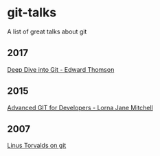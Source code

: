 # git-talks
A list of great talks about git

## 2017

[Deep Dive into Git - Edward Thomson](https://www.youtube.com/watch?v=fBP18-taaNw&ab_channel=NDCConferences)

## 2015

[Advanced GIT for Developers - Lorna Jane Mitchell](https://www.youtube.com/watch?v=duqBHik7nRo&ab_channel=LaraconEU)

## 2007

[Linus Torvalds on git](https://www.youtube.com/watch?v=4XpnKHJAok8&ab_channel=Google)

